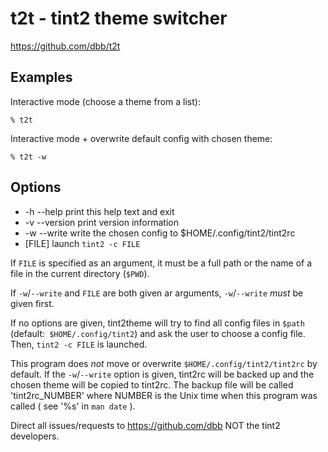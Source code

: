 # t2t - tint2 theme switcher
<https://github.com/dbb/t2t>

## Examples

Interactive mode (choose a theme from a list):

    % t2t

Interactive mode + overwrite default config with chosen theme:

    % t2t -w




## Options
* -h    --help       print this help text and exit
* -v    --version    print version information
* -w    --write      write the chosen config to $HOME/.config/tint2/tint2rc
* [FILE]       launch `tint2 -c FILE`

If `FILE` is specified as an argument, it must be a full path or the name of a
file in the current directory (`$PWD`).

If `-w`/`--write` and `FILE` are both given ar arguments, `-w`/`--write` *must* be given
first.

If no options are given, tint2theme will try to find all config files in 
`$path` (default:` $HOME/.config/tint2`) and ask the user to choose a config
file. Then, `tint2 -c FILE` is launched.

This program does *not* move or overwrite `$HOME/.config/tint2/tint2rc` by
default. If the `-w`/`--write` option is given, tint2rc will be backed up and the
chosen theme will be copied to tint2rc. The backup file will be called
'tint2rc\_NUMBER' where NUMBER is the Unix time when this program was called
( see '%s' in `man date` ).

Direct all issues/requests to https://github.com/dbb
NOT the tint2 developers.

